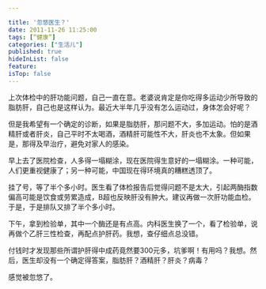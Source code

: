 ```yaml
---

title: '忽悠医生？'
date: 2011-11-26 11:25:00
tags: [“健康”]
categories: ["生活儿"]
published: true
hideInList: false
feature: 
isTop: false
---
```

<p>上次体检中的肝功能问题，自己一直在意。老婆说肯定是你吃得多运动少所导致的脂肪肝，自己也是这样认为。最近大半年几乎没有怎么运动过，身体怎会好呢？</p>

<p>但是我希望有一个确定的诊断，如果是脂肪肝，那问题不大，多加运动。怕的是酒精肝或者肝炎，自己平时不太喝酒，酒精肝可能性不大，肝炎也不太象。但如果是，那得及早治疗，避免对家人的感染。</p>

<p>早上去了医院检查，人多得一塌糊涂，现在医院得生意好的一塌糊涂。一种可能，人们更重视健康了；另一种可能，中国现在得环境真的糟糕透顶了。</p>

<p>挂了号，等了半个多小时。医生看了体检报告后觉得问题不是太大，引起两酶指数偏高可能是饮食或劳累造成，B超也反映肝没有肿大。建议再做一次肝功能血检。于是，于是排队又排了半个多小时。</p>

<p>下午，拿到检验单，其中一个酶还是有点高。内科医生换了一个，看了检验单，说再做个乙肝三性检查，再配点护肝药。我想，查仔细点总没错。</p>

<p>付钱时才发现那些所谓护肝得中成药竟然要300元多，坑爹啊！有用吗？我想。然后，医生却没有一个确定得答案，脂肪肝？酒精肝？肝炎？病毒？</p>

<p>感觉被忽悠了。</p>
